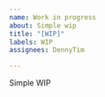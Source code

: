```yaml
---
name: Work in progress
about: Simple wip
title: "[WIP]"
labels: WIP
assignees: DennyTim

---
```


Simple WIP

